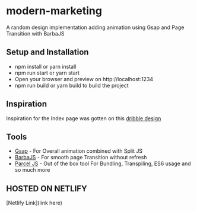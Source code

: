 # modern-marketing
A random design implementation adding animation using Gsap and Page Transition with BarbaJS

## Setup and Installation
* npm install or yarn install
* npm run start or yarn start
* Open your browser and preview on http://localhost:1234
* npm run build or yarn build to build the project

## Inspiration
Inspiration for the Index page was gotten on this [dribble design](https://dribbble.com/shots/17421483-Modern-Marketing-Agency-Hero)

## Tools
* [Gsap](https://greensock.com/gsap/) - For Overall animation combined with Split JS
* [BarbaJS](https://barba.js.org/) - For smooth page Transition without refresh
* [Parcel JS](https://parceljs.org/) - Out of the box tool For Bundling, Transpiling, ES6 usage and so much more

## HOSTED ON NETLIFY
[Netlify Link](link here)
